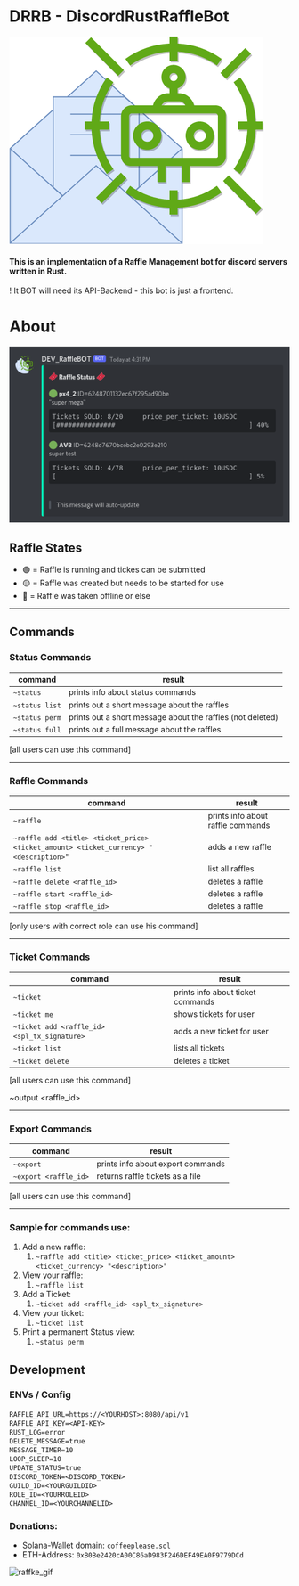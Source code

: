 # DRRB - DiscordRustRaffleBot

![bot-icon_new](./icon.drawio.png)

#### This is an implementation of a Raffle Management bot for discord servers written in Rust.

! It BOT will need its API-Backend - this bot is just a frontend.

# About

![bot-message](./ddrb_message.png)

## Raffle States

- 🟢 = Raffle is running and tickes can be submitted
- 🟡 = Raffle was created but needs to be started for use
- 🔴 = Raffle was taken offline or else

---

## Commands

### Status Commands

| command        | result                                                     |
|----------------|------------------------------------------------------------|
| `~status`      | prints info about status commands                          |
| `~status list` | prints out a short message about the raffles               |
| `~status perm` | prints out a short message about the raffles (not deleted) |
| `~status full` | prints out a full message about the raffles                |

[all users can use this command]

---

### Raffle Commands

| command                                                                                  | result                            |
|------------------------------------------------------------------------------------------|-----------------------------------|
| `~raffle`                                                                                | prints info about raffle commands |
| `~raffle add <title> <ticket_price> <ticket_amount> <ticket_currency> "<description>"`   | adds a new raffle                 |
| `~raffle list`                                                                           | list all raffles                  |
| `~raffle delete <raffle_id>`                                                             | deletes a raffle                  |
| `~raffle start <raffle_id>`                                                              | deletes a raffle                  |
| `~raffle stop <raffle_id>`                                                               | deletes a raffle                  |

[only users with correct role can use his command]

---

### Ticket Commands

| command                                      | result                            |
|----------------------------------------------|-----------------------------------|
| `~ticket`                                    | prints info about ticket commands |
| `~ticket me`                                 | shows tickets for user            |
| `~ticket add <raffle_id> <spl_tx_signature>` | adds a new ticket for user        |
| `~ticket list`                               | lists all tickets                 |
| `~ticket delete`                             | deletes a ticket                  |

[all users can use this command]

~output <raffle_id>

---

### Export Commands

| command               | result                             |
|-----------------------|------------------------------------|
| `~export`             | prints info about export commands  |
| `~export <raffle_id>` | returns raffle tickets as a file   |

[all users can use this command]

---

### Sample for commands use:

1. Add a new raffle:
    1. `~raffle add <title> <ticket_price> <ticket_amount> <ticket_currency> "<description>"`
2. View your raffle:
    1. `~raffle list`
3. Add a Ticket:
    1. `~ticket add <raffle_id> <spl_tx_signature>`
4. View your ticket:
    1. `~ticket list`
5. Print a permanent Status view:
    1. `~status perm`

## Development

### ENVs / Config

```env
RAFFLE_API_URL=https://<YOURHOST>:8080/api/v1
RAFFLE_API_KEY=<API-KEY>
RUST_LOG=error
DELETE_MESSAGE=true
MESSAGE_TIMER=10
LOOP_SLEEP=10
UPDATE_STATUS=true
DISCORD_TOKEN=<DISCORD_TOKEN>
GUILD_ID=<YOURGUILDID>
ROLE_ID=<YOURROLEID>
CHANNEL_ID=<YOURCHANNELID>

```

### Donations:

- Solana-Wallet domain: `coffeeplease.sol`
- ETH-Address: `0xB0Be2420cA00C86aD983F246DEF49EA0F9779DCd`

![raffke_gif](https://media0.giphy.com/media/DGZVi7pqVq7rq/giphy.webp?cid=ecf05e47245hwmn4lv37pdw3sqc7libu5k9gt2tp3ew43aqh&rid=giphy.webp&ct=g)
